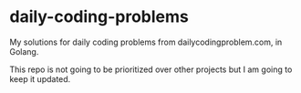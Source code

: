 # daily-coding-problems
My solutions for daily coding problems from dailycodingproblem.com, in Golang.

This repo is not going to be prioritized over other projects but I am going to keep it updated.